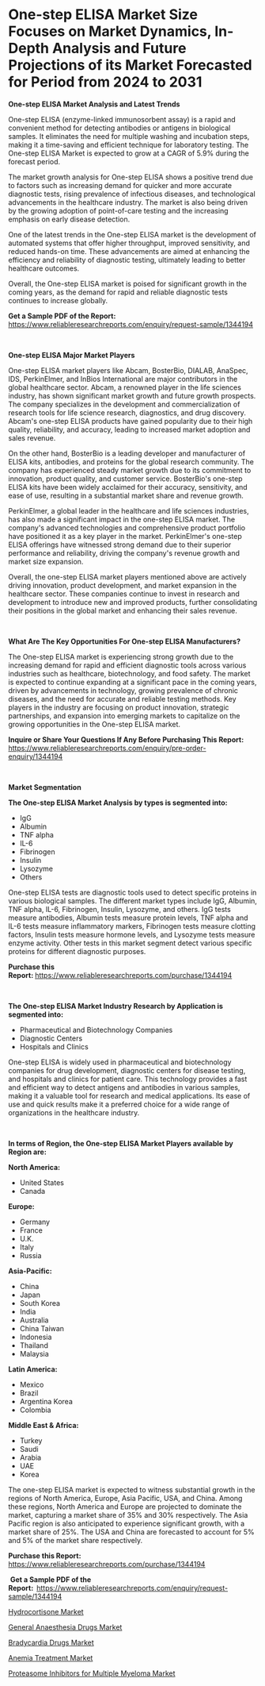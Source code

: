<p><h1>One-step ELISA Market Size Focuses on Market Dynamics, In-Depth Analysis and Future Projections of its Market Forecasted for Period from 2024 to 2031</h1></p><p><strong>One-step ELISA Market Analysis and Latest Trends</strong></p>
<p><p>One-step ELISA (enzyme-linked immunosorbent assay) is a rapid and convenient method for detecting antibodies or antigens in biological samples. It eliminates the need for multiple washing and incubation steps, making it a time-saving and efficient technique for laboratory testing. The One-step ELISA Market is expected to grow at a CAGR of 5.9% during the forecast period.</p><p>The market growth analysis for One-step ELISA shows a positive trend due to factors such as increasing demand for quicker and more accurate diagnostic tests, rising prevalence of infectious diseases, and technological advancements in the healthcare industry. The market is also being driven by the growing adoption of point-of-care testing and the increasing emphasis on early disease detection.</p><p>One of the latest trends in the One-step ELISA market is the development of automated systems that offer higher throughput, improved sensitivity, and reduced hands-on time. These advancements are aimed at enhancing the efficiency and reliability of diagnostic testing, ultimately leading to better healthcare outcomes.</p><p>Overall, the One-step ELISA market is poised for significant growth in the coming years, as the demand for rapid and reliable diagnostic tests continues to increase globally.</p></p>
<p><strong>Get a Sample PDF of the Report:&nbsp;</strong> <a href="https://www.reliableresearchreports.com/enquiry/request-sample/1344194">https://www.reliableresearchreports.com/enquiry/request-sample/1344194</a></p>
<p>&nbsp;</p>
<p><strong>One-step ELISA Major Market Players</strong></p>
<p><p>One-step ELISA market players like Abcam, BosterBio, DIALAB, AnaSpec, IDS, PerkinElmer, and InBios International are major contributors in the global healthcare sector. Abcam, a renowned player in the life sciences industry, has shown significant market growth and future growth prospects. The company specializes in the development and commercialization of research tools for life science research, diagnostics, and drug discovery. Abcam's one-step ELISA products have gained popularity due to their high quality, reliability, and accuracy, leading to increased market adoption and sales revenue.</p><p>On the other hand, BosterBio is a leading developer and manufacturer of ELISA kits, antibodies, and proteins for the global research community. The company has experienced steady market growth due to its commitment to innovation, product quality, and customer service. BosterBio's one-step ELISA kits have been widely acclaimed for their accuracy, sensitivity, and ease of use, resulting in a substantial market share and revenue growth.</p><p>PerkinElmer, a global leader in the healthcare and life sciences industries, has also made a significant impact in the one-step ELISA market. The company's advanced technologies and comprehensive product portfolio have positioned it as a key player in the market. PerkinElmer's one-step ELISA offerings have witnessed strong demand due to their superior performance and reliability, driving the company's revenue growth and market size expansion.</p><p>Overall, the one-step ELISA market players mentioned above are actively driving innovation, product development, and market expansion in the healthcare sector. These companies continue to invest in research and development to introduce new and improved products, further consolidating their positions in the global market and enhancing their sales revenue.</p></p>
<p>&nbsp;</p>
<p><strong>What Are The Key Opportunities For One-step ELISA Manufacturers?</strong></p>
<p><p>The One-step ELISA market is experiencing strong growth due to the increasing demand for rapid and efficient diagnostic tools across various industries such as healthcare, biotechnology, and food safety. The market is expected to continue expanding at a significant pace in the coming years, driven by advancements in technology, growing prevalence of chronic diseases, and the need for accurate and reliable testing methods. Key players in the industry are focusing on product innovation, strategic partnerships, and expansion into emerging markets to capitalize on the growing opportunities in the One-step ELISA market.</p></p>
<p><strong>Inquire or Share Your Questions If Any Before Purchasing This Report:</strong> <a href="https://www.reliableresearchreports.com/enquiry/pre-order-enquiry/1344194">https://www.reliableresearchreports.com/enquiry/pre-order-enquiry/1344194</a></p>
<p>&nbsp;</p>
<p><strong>Market Segmentation</strong></p>
<p><strong>The One-step ELISA Market Analysis by types is segmented into:</strong></p>
<p><ul><li>IgG</li><li>Albumin</li><li>TNF alpha</li><li>IL-6</li><li>Fibrinogen</li><li>Insulin</li><li>Lysozyme</li><li>Others</li></ul></p>
<p><p>One-step ELISA tests are diagnostic tools used to detect specific proteins in various biological samples. The different market types include IgG, Albumin, TNF alpha, IL-6, Fibrinogen, Insulin, Lysozyme, and others. IgG tests measure antibodies, Albumin tests measure protein levels, TNF alpha and IL-6 tests measure inflammatory markers, Fibrinogen tests measure clotting factors, Insulin tests measure hormone levels, and Lysozyme tests measure enzyme activity. Other tests in this market segment detect various specific proteins for different diagnostic purposes.</p></p>
<p><strong>Purchase this Report:&nbsp;</strong><a href="https://www.reliableresearchreports.com/purchase/1344194">https://www.reliableresearchreports.com/purchase/1344194</a></p>
<p>&nbsp;</p>
<p><strong>The One-step ELISA Market Industry Research by Application is segmented into:</strong></p>
<p><ul><li>Pharmaceutical and Biotechnology Companies</li><li>Diagnostic Centers</li><li>Hospitals and Clinics</li></ul></p>
<p><p>One-step ELISA is widely used in pharmaceutical and biotechnology companies for drug development, diagnostic centers for disease testing, and hospitals and clinics for patient care. This technology provides a fast and efficient way to detect antigens and antibodies in various samples, making it a valuable tool for research and medical applications. Its ease of use and quick results make it a preferred choice for a wide range of organizations in the healthcare industry.</p></p>
<p>&nbsp;</p>
<p><strong>In terms of Region, the One-step ELISA Market Players available by Region are:</strong></p>
<p>
    <p> <strong> North America: </strong>
        <ul>
            <li>United States</li>
            <li>Canada</li>
        </ul>
        </p> 
    <p> <strong> Europe: </strong>
        <ul>
            <li>Germany</li>
            <li>France</li>
            <li>U.K.</li>
            <li>Italy</li>
            <li>Russia</li>
        </ul>
        </p> 
    <p> <strong> Asia-Pacific: </strong>
        <ul>
            <li>China</li>
            <li>Japan</li>
            <li>South Korea</li>
            <li>India</li>
            <li>Australia</li>
            <li>China Taiwan</li>
            <li>Indonesia</li>
            <li>Thailand</li>
            <li>Malaysia</li>
        </ul>
        </p> 
    <p> <strong> Latin America: </strong>
        <ul>
            <li>Mexico</li>
            <li>Brazil</li>
            <li>Argentina Korea</li>
            <li>Colombia</li>
        </ul>
        </p> 
    <p> <strong> Middle East & Africa: </strong>
        <ul>
            <li>Turkey</li>
            <li>Saudi</li>
            <li>Arabia</li>
            <li>UAE</li>
            <li>Korea</li>
        </ul>
    </p>
    </p>
<p><p>The one-step ELISA market is expected to witness substantial growth in the regions of North America, Europe, Asia Pacific, USA, and China. Among these regions, North America and Europe are projected to dominate the market, capturing a market share of 35% and 30% respectively. The Asia Pacific region is also anticipated to experience significant growth, with a market share of 25%. The USA and China are forecasted to account for 5% and 5% of the market share respectively.</p></p>
<p><strong>Purchase this Report: </strong><a href="https://www.reliableresearchreports.com/purchase/1344194">https://www.reliableresearchreports.com/purchase/1344194</a></p>
<p>&nbsp;<strong>Get a Sample PDF of the Report:&nbsp;&nbsp;</strong><a href="https://www.reliableresearchreports.com/enquiry/request-sample/1344194">https://www.reliableresearchreports.com/enquiry/request-sample/1344194</a></p>
<p><strong></strong></p>
<p><p><a href="https://medium.com/@vincentalvarez1980/hydrocortisone-market-insight-market-trends-growth-forecasted-from-2024-to-2031-3b44a06a9ede">Hydrocortisone Market</a></p><p><a href="https://medium.com/@patriciaday39/general-anaesthesia-drugs-market-furnishes-information-on-market-share-market-trends-and-market-f4a405e8cf65">General Anaesthesia Drugs Market</a></p><p><a href="https://medium.com/@dioncollins8227/bradycardia-drugs-market-exploring-market-share-market-trends-and-future-growth-89c8e6466c2d">Bradycardia Drugs Market</a></p><p><a href="https://medium.com/@patriciaday39/decoding-anemia-treatment-market-metrics-market-share-trends-and-growth-patterns-aee53da42379">Anemia Treatment Market</a></p><p><a href="https://medium.com/@vincentalvarez1980/proteasome-inhibitors-for-multiple-myeloma-market-size-market-outlook-and-market-forecast-2024-to-ace656da2903">Proteasome Inhibitors for Multiple Myeloma Market</a></p></p>